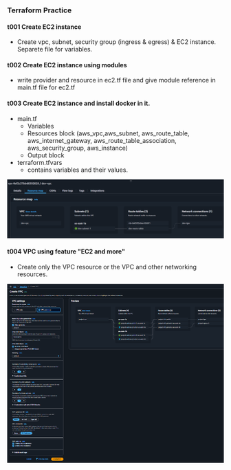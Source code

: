 ### Terraform Practice

#### t001 Create EC2 instance

- Create vpc, subnet, security group (ingress & egress) & EC2 instance. Separete file for variables.

#### t002 Create EC2 instance using modules

- write provider and resource in ec2.tf file and give module reference in main.tf file for ec2.tf

#### t003 Create EC2 instance and install docker in it.

- main.tf
    - Variables
    - Resources block (aws_vpc,aws_subnet, aws_route_table, aws_internet_gateway, aws_route_table_association, aws_security_group, aws_instance)
    - Output block
- terraform.tfvars
    - contains variables and their values.

![img](t003_ec2_add_docker/img_t003.png)

#### t004 VPC using feature "EC2 and more"

- Create only the VPC resource or the VPC and other networking resources.

![img](t004_VPC_using_EC2andMore/img_t004.png)



